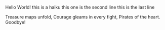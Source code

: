 Hello World! 
this is a haiku
this one is the second line
this is the last line



Treasure maps unfold,
Courage gleams in every fight,
Pirates of the heart.
Goodbye!
